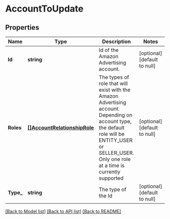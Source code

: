 # AccountToUpdate

## Properties
Name | Type | Description | Notes
------------ | ------------- | ------------- | -------------
**Id** | **string** | Id of the Amazon Advertising account. | [optional] [default to null]
**Roles** | [**[]AccountRelationshipRole**](AccountRelationshipRole.md) | The types of role that will exist with the Amazon Advertising account. Depending on account type, the default role will be ENTITY_USER or SELLER_USER. Only one role at a time is currently supported | [optional] [default to null]
**Type_** | **string** | The type of the Id | [optional] [default to null]

[[Back to Model list]](../README.md#documentation-for-models) [[Back to API list]](../README.md#documentation-for-api-endpoints) [[Back to README]](../README.md)

